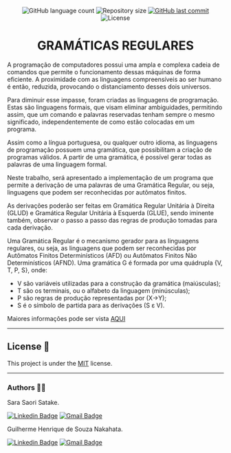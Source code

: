 <p align="center">
  <img alt="GitHub language count" src="https://img.shields.io/github/languages/count/GuilhermeNakahata/GramaticaRegular?color=%2304D361">

  <img alt="Repository size" src="https://img.shields.io/github/repo-size/GuilhermeNakahata/GramaticaRegular">
	
  <a href="https://github.com/GuilhermeNakahata/GramaticaRegular/commits/master">
    <img alt="GitHub last commit" src="https://img.shields.io/github/last-commit/GuilhermeNakahata/GramaticaRegular">
  </a>
    
   <img alt="License" src="https://img.shields.io/badge/license-MIT-brightgreen">
	

<h1 align="center"> GRAMÁTICAS REGULARES </h1>

<p aligin="center"> A programação de computadores possui uma ampla e complexa cadeia de
comandos que permite o funcionamento dessas máquinas de forma eficiente. A
proximidade com as linguagens compreensíveis ao ser humano é então,
reduzida, provocando o distanciamento desses dois universos.
	
Para diminuir esse impasse, foram criadas as linguagens de programação. Estas
são linguagens formais, que visam eliminar ambiguidades, permitindo assim, que
um comando e palavras reservadas tenham sempre o mesmo significado,
independentemente de como estão colocadas em um programa.
	
Assim como a língua portuguesa, ou qualquer outro idioma, as linguagens de
programação possuem uma gramática, que possibilitam a criação de programas
válidos. A partir de uma gramática, é possível gerar todas as palavras de uma
linguagem formal.
	
Neste trabalho, será apresentado a implementação de um programa que permite
a derivação de uma palavras de uma Gramática Regular, ou seja, linguagens
que podem ser reconhecidas por autômatos finitos.
	
As derivações poderão ser feitas em Gramática Regular Unitária à Direita
(GLUD) e Gramática Regular Unitária à Esquerda (GLUE), sendo iminente
também, observar o passo a passo das regras de produção tomadas para cada
derivação.
	
Uma Gramática Regular é o mecanismo gerador para as linguagens regulares,
ou seja, as linguagens que podem ser reconhecidas por Autômatos Finitos
Determinísticos (AFD) ou Autômatos Finitos Não Determinísticos (AFND).
Uma gramática G é formada por uma quádrupla {V, T, P, S}, onde: </p>

- V são variáveis utilizadas para a construção da gramática (maiúsculas);
- T são os terminais, ou o alfabeto da linguagem (minúsculas);
- P são regras de produção representadas por (X→Y);
- S é o símbolo de partida para as derivações (S ε V).

Maiores informações pode ser vista [AQUI](./RelatorioTecnico.pdf)

---

## License 📝

This project is under the [MIT](./LICENSE) license.
	
---
	
### Authors :technologist:

Sara Saori Satake.

[![Linkedin Badge](https://img.shields.io/badge/-SaraSaori-blue?style=flat-square&logo=Linkedin&logoColor=white)](https://www.linkedin.com/in/sara-saori-satake-3a13a4174/) 
[![Gmail Badge](https://img.shields.io/badge/-SaraSaori19@gmail.com-c14438?style=flat-square&logo=Gmail&logoColor=white)](mailto:SaraSaori19@gmail.com)

Guilherme Henrique de Souza Nakahata.

[![Linkedin Badge](https://img.shields.io/badge/-GuilhermeNakahata-blue?style=flat-square&logo=Linkedin&logoColor=white)](https://www.linkedin.com/in/guilherme-henrique-de-souza-nakahata-637459187/) 
[![Gmail Badge](https://img.shields.io/badge/-guilhermenakahata@gmail.com-c14438?style=flat-square&logo=Gmail&logoColor=white)](mailto:GuilhermeNakahata@gmail.com)
